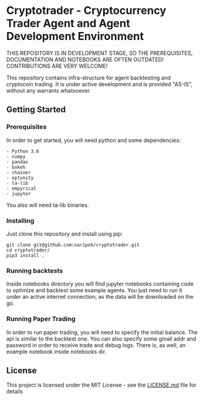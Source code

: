 # Cryptotrader - Cryptocurrency Trader Agent and Agent Development Environment

THIS REPOSITORY IS IN DEVELOPMENT STAGE, SO THE PREREQUISITES, DOCUMENTATION AND NOTEBOOKS ARE OFTEN OUTDATED!
CONTRIBUTIONS ARE VERY WELCOME!

This repository contains infra-structure for agent backtesting and cryptocoin trading. 
It is under active development and is provided "AS-IS", without any warrants whatsoever.
## Getting Started
### Prerequisites

In order to get started, you will need python and some dependencies:

```
- Python 3.6
- numpy
- pandas
- bokeh
- chainer
- optunity
- ta-lib
- empyrical
- jupyter
```

You also will need ta-lib binaries.

### Installing

Just clone this repository and install using pip:
```
git clone git@github.com:naripok/cryptotrader.git
cd cryptotrader/
pip3 install .
```

### Running backtests
Inside notebooks directory you will find jupyter notebooks containing code to optimize and backtest some example agents. 
You just need to run it under an active internet connection, as the data will be downloaded on the go.

### Running Paper Trading
In order to run paper trading, you will need to specify the initial balance.
The api is similar to the backtest one. You can also specify some gmail addr and password in order to receive trade and debug logs.
There is, as well, an example notebook inside notebooks dir.

## License

This project is licensed under the MIT License - see the [LICENSE.md](LICENSE.md) file for details